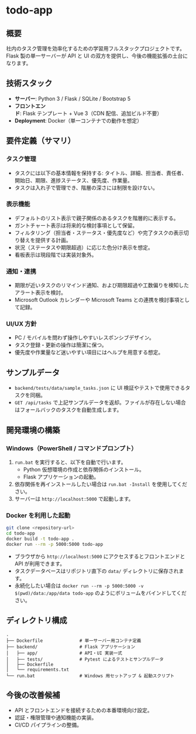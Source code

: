 # todo-app

## 概要
社内のタスク管理を効率化するための学習用フルスタックプロジェクトです。Flask 製の単一サーバーが API と UI の双方を提供し、今後の機能拡張の土台になります。

## 技術スタック
- **サーバー**: Python 3 / Flask / SQLite / Bootstrap 5
- **フロントエンド**: Flask テンプレート + Vue 3（CDN 配信、追加ビルド不要）
- **Deployment**: Docker（単一コンテナでの動作を想定）

## 要件定義（サマリ）
### タスク管理
- タスクには以下の基本情報を保持する: タイトル、詳細、担当者、責任者、開始日、期限、進捗ステータス、優先度、作業量。
- タスクは入れ子で管理でき、階層の深さには制限を設けない。

### 表示機能
- デフォルトのリスト表示で親子関係のあるタスクを階層的に表示する。
- ガントチャート表示は将来的な検討事項として保留。
- フィルタリング（担当者・ステータス・優先度など）や完了タスクの表示切り替えを提供する計画。
- 状況（ステータスや期限超過）に応じた色分け表示を想定。
- 看板表示は現段階では実装対象外。

### 通知・連携
- 期限が近いタスクのリマインド通知、および期限超過や工数偏りを検知したアラート表示を検討。
- Microsoft Outlook カレンダーや Microsoft Teams との連携を検討事項として記録。

### UI/UX 方針
- PC / モバイルを問わず操作しやすいレスポンシブデザイン。
- タスク登録・更新の操作は簡潔に保つ。
- 優先度や作業量など迷いやすい項目にはヘルプを用意する想定。

## サンプルデータ
- `backend/tests/data/sample_tasks.json` に UI 検証やテストで使用できるタスクを同梱。
- `GET /api/tasks` で上記サンプルデータを返却。ファイルが存在しない場合はフォールバックのタスクを自動生成します。

## 開発環境の構築
### Windows（PowerShell / コマンドプロンプト）
1. `run.bat` を実行すると、以下を自動で行います。
   - Python 仮想環境の作成と依存関係のインストール。
   - Flask アプリケーションの起動。
2. 依存関係を再インストールしたい場合は `run.bat -Install` を使用してください。
3. サーバーは `http://localhost:5000` で起動します。

### Docker を利用した起動
```bash
git clone <repository-url>
cd todo-app
docker build -t todo-app .
docker run --rm -p 5000:5000 todo-app
```
- ブラウザから `http://localhost:5000` にアクセスするとフロントエンドと API が利用できます。
- タスクデータベースはリポジトリ直下の `data/` ディレクトリに保存されます。
- 永続化したい場合は `docker run --rm -p 5000:5000 -v $(pwd)/data:/app/data todo-app` のようにボリュームをバインドしてください。

## ディレクトリ構成
```
.
├── Dockerfile              # 単一サーバー用コンテナ定義
├── backend/                # Flask アプリケーション
│   ├── app/                # API・UI 実装一式
│   ├── tests/              # Pytest によるテストとサンプルデータ
│   ├── Dockerfile
│   └── requirements.txt
└── run.bat                 # Windows 用セットアップ & 起動スクリプト
```

## 今後の改善候補
- API とフロントエンドを接続するための本番環境向け設定。
- 認証・権限管理や通知機能の実装。
- CI/CD パイプラインの整備。
